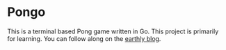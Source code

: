 # Pongo

This is a terminal based Pong game written in Go. This project is primarily for learning. You can follow along on the [earthly blog](https://earthly.dev/).